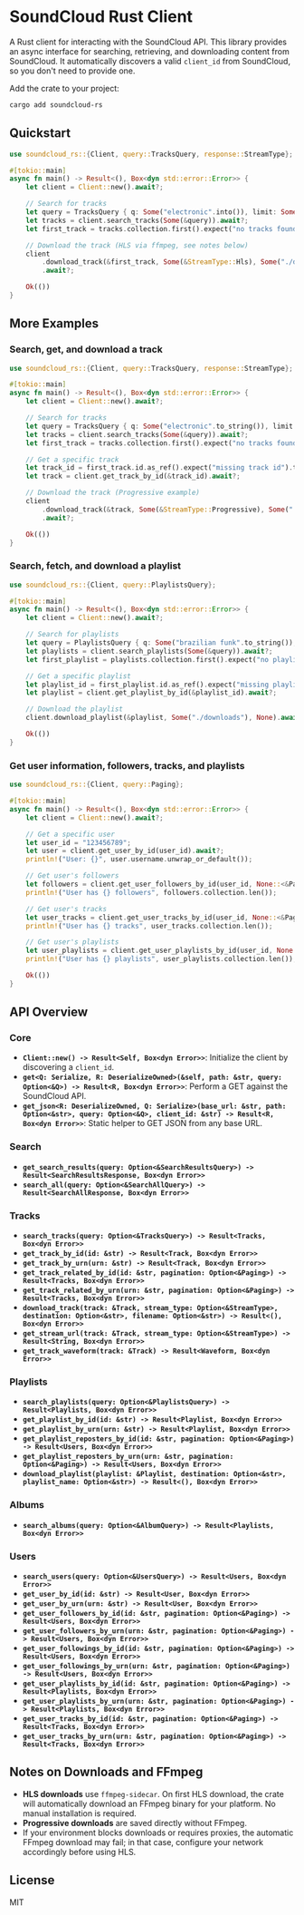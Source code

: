 # SoundCloud Rust Client

A Rust client for interacting with the SoundCloud API. This library provides an async interface for searching, retrieving, and downloading content from SoundCloud. It automatically discovers a valid `client_id` from SoundCloud, so you don't need to provide one.

Add the crate to your project:

```bash
cargo add soundcloud-rs
```

## Quickstart

```rust
use soundcloud_rs::{Client, query::TracksQuery, response::StreamType};

#[tokio::main]
async fn main() -> Result<(), Box<dyn std::error::Error>> {
    let client = Client::new().await?;

    // Search for tracks
    let query = TracksQuery { q: Some("electronic".into()), limit: Some(5), ..Default::default() };
    let tracks = client.search_tracks(Some(&query)).await?;
    let first_track = tracks.collection.first().expect("no tracks found").clone();

    // Download the track (HLS via ffmpeg, see notes below)
    client
        .download_track(&first_track, Some(&StreamType::Hls), Some("./downloads"), None)
        .await?;

    Ok(())
}
```

## More Examples

### Search, get, and download a track
```rust
use soundcloud_rs::{Client, query::TracksQuery, response::StreamType};

#[tokio::main]
async fn main() -> Result<(), Box<dyn std::error::Error>> {
    let client = Client::new().await?;

    // Search for tracks
    let query = TracksQuery { q: Some("electronic".to_string()), limit: Some(5), ..Default::default() };
    let tracks = client.search_tracks(Some(&query)).await?;
    let first_track = tracks.collection.first().expect("no tracks found").clone();

    // Get a specific track
    let track_id = first_track.id.as_ref().expect("missing track id").to_string();
    let track = client.get_track_by_id(&track_id).await?;

    // Download the track (Progressive example)
    client
        .download_track(&track, Some(&StreamType::Progressive), Some("./downloads"), None)
        .await?;

    Ok(())
}
```

### Search, fetch, and download a playlist
```rust
use soundcloud_rs::{Client, query::PlaylistsQuery};

#[tokio::main]
async fn main() -> Result<(), Box<dyn std::error::Error>> {
    let client = Client::new().await?;

    // Search for playlists
    let query = PlaylistsQuery { q: Some("brazilian funk".to_string()), limit: Some(3), ..Default::default() };
    let playlists = client.search_playlists(Some(&query)).await?;
    let first_playlist = playlists.collection.first().expect("no playlists found").clone();

    // Get a specific playlist
    let playlist_id = first_playlist.id.as_ref().expect("missing playlist id").to_string();
    let playlist = client.get_playlist_by_id(&playlist_id).await?;

    // Download the playlist
    client.download_playlist(&playlist, Some("./downloads"), None).await?;

    Ok(())
}
```

### Get user information, followers, tracks, and playlists
```rust
use soundcloud_rs::{Client, query::Paging};

#[tokio::main]
async fn main() -> Result<(), Box<dyn std::error::Error>> {
    let client = Client::new().await?;

    // Get a specific user
    let user_id = "123456789";
    let user = client.get_user_by_id(user_id).await?;
    println!("User: {}", user.username.unwrap_or_default());

    // Get user's followers
    let followers = client.get_user_followers_by_id(user_id, None::<&Paging>).await?;
    println!("User has {} followers", followers.collection.len());

    // Get user's tracks
    let user_tracks = client.get_user_tracks_by_id(user_id, None::<&Paging>).await?;
    println!("User has {} tracks", user_tracks.collection.len());

    // Get user's playlists
    let user_playlists = client.get_user_playlists_by_id(user_id, None::<&Paging>).await?;
    println!("User has {} playlists", user_playlists.collection.len());

    Ok(())
}
```

## API Overview

### Core
- **`Client::new() -> Result<Self, Box<dyn Error>>`**: Initialize the client by discovering a `client_id`.
- **`get<Q: Serialize, R: DeserializeOwned>(&self, path: &str, query: Option<&Q>) -> Result<R, Box<dyn Error>>`**: Perform a GET against the SoundCloud API.
- **`get_json<R: DeserializeOwned, Q: Serialize>(base_url: &str, path: Option<&str>, query: Option<&Q>, client_id: &str) -> Result<R, Box<dyn Error>>`**: Static helper to GET JSON from any base URL.

### Search
- **`get_search_results(query: Option<&SearchResultsQuery>) -> Result<SearchResultsResponse, Box<dyn Error>>`**
- **`search_all(query: Option<&SearchAllQuery>) -> Result<SearchAllResponse, Box<dyn Error>>`**

### Tracks
- **`search_tracks(query: Option<&TracksQuery>) -> Result<Tracks, Box<dyn Error>>`**
- **`get_track_by_id(id: &str) -> Result<Track, Box<dyn Error>>`**
- **`get_track_by_urn(urn: &str) -> Result<Track, Box<dyn Error>>`**
- **`get_track_related_by_id(id: &str, pagination: Option<&Paging>) -> Result<Tracks, Box<dyn Error>>`**
- **`get_track_related_by_urn(urn: &str, pagination: Option<&Paging>) -> Result<Tracks, Box<dyn Error>>`**
- **`download_track(track: &Track, stream_type: Option<&StreamType>, destination: Option<&str>, filename: Option<&str>) -> Result<(), Box<dyn Error>>`**
- **`get_stream_url(track: &Track, stream_type: Option<&StreamType>) -> Result<String, Box<dyn Error>>`**
- **`get_track_waveform(track: &Track) -> Result<Waveform, Box<dyn Error>>`**

### Playlists
- **`search_playlists(query: Option<&PlaylistsQuery>) -> Result<Playlists, Box<dyn Error>>`**
- **`get_playlist_by_id(id: &str) -> Result<Playlist, Box<dyn Error>>`**
- **`get_playlist_by_urn(urn: &str) -> Result<Playlist, Box<dyn Error>>`**
- **`get_playlist_reposters_by_id(id: &str, pagination: Option<&Paging>) -> Result<Users, Box<dyn Error>>`**
- **`get_playlist_reposters_by_urn(urn: &str, pagination: Option<&Paging>) -> Result<Users, Box<dyn Error>>`**
- **`download_playlist(playlist: &Playlist, destination: Option<&str>, playlist_name: Option<&str>) -> Result<(), Box<dyn Error>>`**

### Albums
- **`search_albums(query: Option<&AlbumQuery>) -> Result<Playlists, Box<dyn Error>>`**

### Users
- **`search_users(query: Option<&UsersQuery>) -> Result<Users, Box<dyn Error>>`**
- **`get_user_by_id(id: &str) -> Result<User, Box<dyn Error>>`**
- **`get_user_by_urn(urn: &str) -> Result<User, Box<dyn Error>>`**
- **`get_user_followers_by_id(id: &str, pagination: Option<&Paging>) -> Result<Users, Box<dyn Error>>`**
- **`get_user_followers_by_urn(urn: &str, pagination: Option<&Paging>) -> Result<Users, Box<dyn Error>>`**
- **`get_user_followings_by_id(id: &str, pagination: Option<&Paging>) -> Result<Users, Box<dyn Error>>`**
- **`get_user_followings_by_urn(urn: &str, pagination: Option<&Paging>) -> Result<Users, Box<dyn Error>>`**
- **`get_user_playlists_by_id(id: &str, pagination: Option<&Paging>) -> Result<Playlists, Box<dyn Error>>`**
- **`get_user_playlists_by_urn(urn: &str, pagination: Option<&Paging>) -> Result<Playlists, Box<dyn Error>>`**
- **`get_user_tracks_by_id(id: &str, pagination: Option<&Paging>) -> Result<Tracks, Box<dyn Error>>`**
- **`get_user_tracks_by_urn(urn: &str, pagination: Option<&Paging>) -> Result<Tracks, Box<dyn Error>>`**

## Notes on Downloads and FFmpeg
- **HLS downloads** use `ffmpeg-sidecar`. On first HLS download, the crate will automatically download an FFmpeg binary for your platform. No manual installation is required.
- **Progressive downloads** are saved directly without FFmpeg.
- If your environment blocks downloads or requires proxies, the automatic FFmpeg download may fail; in that case, configure your network accordingly before using HLS.

## License

MIT
